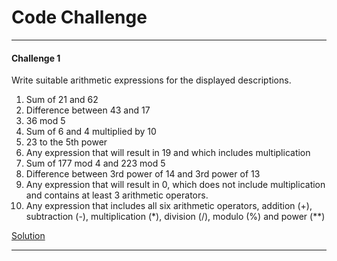 # Code Challenge

---

#### Challenge 1

Write suitable arithmetic expressions for the displayed descriptions.

1. Sum of 21 and 62
2. Difference between 43 and 17
3. 36 mod 5
4. Sum of 6 and 4 multiplied by 10
5. 23 to the 5th power
6. Any expression that will result in 19 and which includes multiplication
7. Sum of 177 mod 4 and 223 mod 5
8. Difference between 3rd power of 14 and 3rd power of 13
9. Any expression that will result in 0, which does not include multiplication and contains at least 3 arithmetic operators.
10. Any expression that includes all six arithmetic operators, addition (+), subtraction (-), multiplication (*), division (/), modulo (%) and power (**)

[Solution](Code_Challenge/Code_Challenge_1.py)

---
